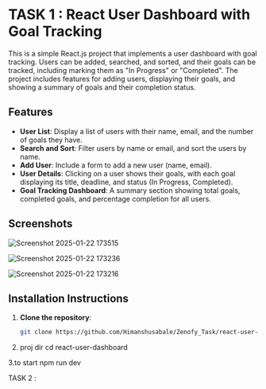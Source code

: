 # TASK 1    :   React User Dashboard with Goal Tracking

This is a simple React.js project that implements a user dashboard with goal tracking. Users can be added, searched, and sorted, and their goals can be tracked, including marking them as "In Progress" or "Completed". The project includes features for adding users, displaying their goals, and showing a summary of goals and their completion status.

## Features
- **User List**: Display a list of users with their name, email, and the number of goals they have.
- **Search and Sort**: Filter users by name or email, and sort the users by name.
- **Add User**: Include a form to add a new user (name, email).
- **User Details**: Clicking on a user shows their goals, with each goal displaying its title, deadline, and status (In Progress, Completed).
- **Goal Tracking Dashboard**: A summary section showing total goals, completed goals, and percentage completion for all users.

## Screenshots
![Screenshot 2025-01-22 173515](https://github.com/user-attachments/assets/80139905-4a74-4821-b2a9-a93613e46d7b)

![Screenshot 2025-01-22 173236](https://github.com/user-attachments/assets/2d7ca968-9dfe-41d6-bce7-512edd987a22)

![Screenshot 2025-01-22 173216](https://github.com/user-attachments/assets/937b0d5f-123e-43ad-b583-9b2b42378a08)

## Installation Instructions

1. **Clone the repository**:
   ```bash
   git clone https://github.com/Himanshusabale/Zenofy_Task/react-user-dashboard.git
2. proj dir
   cd react-user-dashboard

3.to start
   npm run dev


TASK 2  :    

